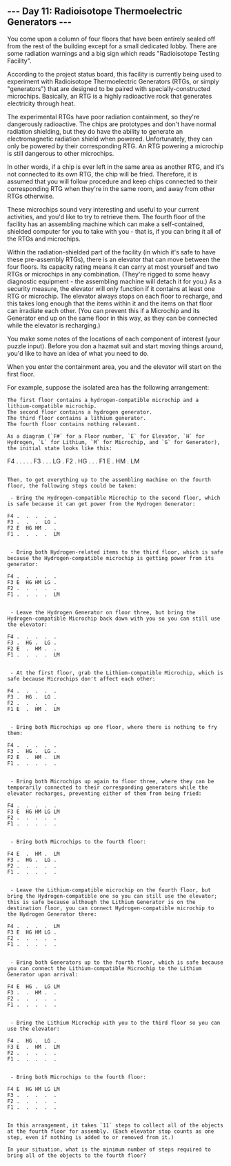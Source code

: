## --- Day 11: Radioisotope Thermoelectric Generators ---

You come upon a column of four floors that have been entirely sealed off from the rest of the building except for a small dedicated lobby. There are some radiation warnings and a big sign which reads "Radioisotope Testing Facility".

According to the project status board, this facility is currently being used to experiment with Radioisotope Thermoelectric Generators (RTGs, or simply "generators") that are designed to be paired with specially-constructed microchips. Basically, an RTG is a highly radioactive rock that generates electricity through heat.

The experimental RTGs have poor radiation containment, so they're dangerously radioactive. The chips are prototypes and don't have normal radiation shielding, but they do have the ability to generate an electromagnetic radiation shield when powered. Unfortunately, they can only be powered by their corresponding RTG. An RTG powering a microchip is still dangerous to other microchips.

In other words, if a chip is ever left in the same area as another RTG, and it's not connected to its own RTG, the chip will be fried. Therefore, it is assumed that you will follow procedure and keep chips connected to their corresponding RTG when they're in the same room, and away from other RTGs otherwise.

These microchips sound very interesting and useful to your current activities, and you'd like to try to retrieve them. The fourth floor of the facility has an assembling machine which can make a self-contained, shielded computer for you to take with you - that is, if you can bring it all of the RTGs and microchips.

Within the radiation-shielded part of the facility (in which it's safe to have these pre-assembly RTGs), there is an elevator that can move between the four floors. Its capacity rating means it can carry at most yourself and two RTGs or microchips in any combination. (They're rigged to some heavy diagnostic equipment - the assembling machine will detach it for you.) As a security measure, the elevator will only function if it contains at least one RTG or microchip. The elevator always stops on each floor to recharge, and this takes long enough that the items within it and the items on that floor can irradiate each other. (You can prevent this if a Microchip and its Generator end up on the same floor in this way, as they can be connected while the elevator is recharging.)

You make some notes of the locations of each component of interest (your puzzle input). Before you don a hazmat suit and start moving things around, you'd like to have an idea of what you need to do.

When you enter the containment area, you and the elevator will start on the first floor.

For example, suppose the isolated area has the following arrangement:

```
The first floor contains a hydrogen-compatible microchip and a lithium-compatible microchip.
The second floor contains a hydrogen generator.
The third floor contains a lithium generator.
The fourth floor contains nothing relevant.

As a diagram (`F#` for a Floor number, `E` for Elevator, `H` for Hydrogen, `L` for Lithium, `M` for Microchip, and `G` for Generator), the initial state looks like this:

```
F4 .  .  .  .  .
F3 .  .  .  LG .
F2 .  HG .  .  .
F1 E  .  HM .  LM
```

Then, to get everything up to the assembling machine on the fourth floor, the following steps could be taken:

 - Bring the Hydrogen-compatible Microchip to the second floor, which is safe because it can get power from the Hydrogen Generator:

```
    F4 .  .  .  .  .
    F3 .  .  .  LG .
    F2 E  HG HM .  .
    F1 .  .  .  .  LM
```

 - Bring both Hydrogen-related items to the third floor, which is safe because the Hydrogen-compatible microchip is getting power from its generator:

```
    F4 .  .  .  .  .
    F3 E  HG HM LG .
    F2 .  .  .  .  .
    F1 .  .  .  .  LM
```

 - Leave the Hydrogen Generator on floor three, but bring the Hydrogen-compatible Microchip back down with you so you can still use the elevator:

```
    F4 .  .  .  .  .
    F3 .  HG .  LG .
    F2 E  .  HM .  .
    F1 .  .  .  .  LM
```

 - At the first floor, grab the Lithium-compatible Microchip, which is safe because Microchips don't affect each other:

```
    F4 .  .  .  .  .
    F3 .  HG .  LG .
    F2 .  .  .  .  .
    F1 E  .  HM .  LM
```

 - Bring both Microchips up one floor, where there is nothing to fry them:

```
    F4 .  .  .  .  .
    F3 .  HG .  LG .
    F2 E  .  HM .  LM
    F1 .  .  .  .  .
```

 - Bring both Microchips up again to floor three, where they can be temporarily connected to their corresponding generators while the elevator recharges, preventing either of them from being fried:

```
    F4 .  .  .  .  .
    F3 E  HG HM LG LM
    F2 .  .  .  .  .
    F1 .  .  .  .  .
```

 - Bring both Microchips to the fourth floor:

```
    F4 E  .  HM .  LM
    F3 .  HG .  LG .
    F2 .  .  .  .  .
    F1 .  .  .  .  .
```

 - Leave the Lithium-compatible microchip on the fourth floor, but bring the Hydrogen-compatible one so you can still use the elevator; this is safe because although the Lithium Generator is on the destination floor, you can connect Hydrogen-compatible microchip to the Hydrogen Generator there:

```
    F4 .  .  .  .  LM
    F3 E  HG HM LG .
    F2 .  .  .  .  .
    F1 .  .  .  .  .
```

 - Bring both Generators up to the fourth floor, which is safe because you can connect the Lithium-compatible Microchip to the Lithium Generator upon arrival:

```
    F4 E  HG .  LG LM
    F3 .  .  HM .  .
    F2 .  .  .  .  .
    F1 .  .  .  .  .
```

 - Bring the Lithium Microchip with you to the third floor so you can use the elevator:

```
    F4 .  HG .  LG .
    F3 E  .  HM .  LM
    F2 .  .  .  .  .
    F1 .  .  .  .  .
```

 - Bring both Microchips to the fourth floor:

```
    F4 E  HG HM LG LM
    F3 .  .  .  .  .
    F2 .  .  .  .  .
    F1 .  .  .  .  .
```

In this arrangement, it takes `11` steps to collect all of the objects at the fourth floor for assembly. (Each elevator stop counts as one step, even if nothing is added to or removed from it.)

In your situation, what is the minimum number of steps required to bring all of the objects to the fourth floor?
